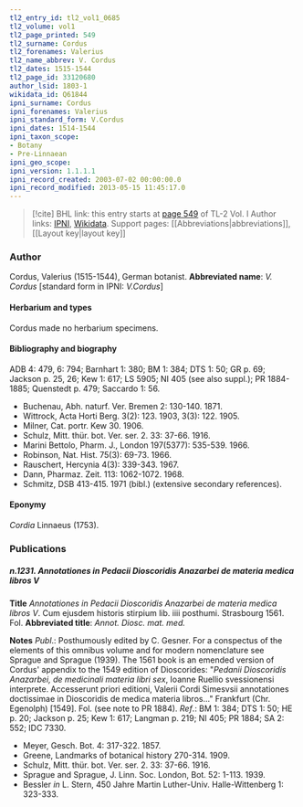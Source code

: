 ```yaml
---
tl2_entry_id: tl2_vol1_0685
tl2_volume: vol1
tl2_page_printed: 549
tl2_surname: Cordus
tl2_forenames: Valerius
tl2_name_abbrev: V. Cordus
tl2_dates: 1515-1544
tl2_page_id: 33120680
author_lsid: 1803-1
wikidata_id: Q61844
ipni_surname: Cordus
ipni_forenames: Valerius
ipni_standard_form: V.Cordus
ipni_dates: 1514-1544
ipni_taxon_scope: 
- Botany
- Pre-Linnaean
ipni_geo_scope: 
ipni_version: 1.1.1.1
ipni_record_created: 2003-07-02 00:00:00.0
ipni_record_modified: 2013-05-15 11:45:17.0
---
```


> [!cite] BHL link: this entry starts at [page 549](https://www.biodiversitylibrary.org/page/33120680) of TL-2 Vol. I
> Author links: [IPNI](https://www.ipni.org/a/1803-1), [Wikidata](https://www.wikidata.org/wiki/Q61844). Support pages: [[Abbreviations|abbreviations]], [[Layout key|layout key]]

### Author

Cordus, Valerius (1515-1544), German botanist. 
**Abbreviated name**: *V. Cordus* \[standard form in IPNI: *V.Cordus*\]

#### Herbarium and types

Cordus made no herbarium specimens.

#### Bibliography and biography

ADB 4: 479, 6: 794; Barnhart 1: 380; BM 1: 384; DTS 1: 50; GR p. 69; Jackson p. 25, 26; Kew 1: 617; LS 5905; NI 405 (see also suppl.); PR 1884-1885; Quenstedt p. 479; Saccardo 1: 56.
- Buchenau, Abh. naturf. Ver. Bremen 2: 130-140. 1871.
- Wittrock, Acta Horti Berg. 3(2): 123. 1903, 3(3): 122. 1905.
- Milner, Cat. portr. Kew 30. 1906.
- Schulz, Mitt. thür. bot. Ver. ser. 2. 33: 37-66. 1916.
- Marini Bettolo, Pharm. J., London 197(5377): 535-539. 1966.
- Robinson, Nat. Hist. 75(3): 69-73. 1966.
- Rauschert, Hercynia 4(3): 339-343. 1967.
- Dann, Pharmaz. Zeit. 113: 1062-1072. 1968.
- Schmitz, DSB 413-415. 1971 (bibl.) (extensive secondary references).

#### Eponymy

*Cordia* Linnaeus (1753).

### Publications

##### n.1231. Annotationes in Pedacii Dioscoridis Anazarbei de materia medica libros V

**Title**
*Annotationes in Pedacii Dioscoridis Anazarbei de materia medica libros V*. Cum ejusdem historis stirpium lib. iiii posthumi. Strasbourg 1561. Fol.
**Abbreviated title**: *Annot. Diosc. mat. med.*

**Notes**
*Publ*.: Posthumously edited by C. Gesner. For a conspectus of the elements of this omnibus volume and for modern nomenclature see Sprague and Sprague (1939). The 1561 book is an emended version of Cordus' appendix to the 1549 edition of Dioscorides: "*Pedanii Dioscoridis Anazarbei, de medicinali materia libri sex*, Ioanne Ruellio svessionensi interprete. Accesserunt priori editioni, Valerii Cordi Simesvsii annotationes doctissimae in Dioscoridis de medica materia libros..." Frankfurt (Chr. Egenolph) \[1549\]. Fol. (see note to PR 1884).
*Ref*.: BM 1: 384; DTS 1: 50; HE p. 20; Jackson p. 25; Kew 1: 617; Langman p. 219; NI 405; PR 1884; SA 2: 552; IDC 7330.
- Meyer, Gesch. Bot. 4: 317-322. 1857.
- Greene, Landmarks of botanical history 270-314. 1909.
- Schulz, Mitt. thür. bot. Ver. ser. 2. 33: 37-66. 1916.
- Sprague and Sprague, J. Linn. Soc. London, Bot. 52: 1-113. 1939.
- Bessler *in* L. Stern, 450 Jahre Martin Luther-Univ. Halle-Wittenberg 1: 323-333.

